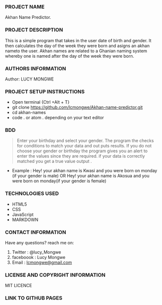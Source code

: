 ### PROJECT NAME
Akhan Name Predictor.

### PROJECT DESCRIPTION
This is a simple program that takes in the user date of birth and gender. It then calculates the day of the week they were born and asigns an akhan nameto the user.
Akhan names are related to a Ghanian naming system whereby one is named after the day of the week they were born.

### AUTHORS INFORMATION
Author: LUCY MONGWE

### PROJECT SETUP INSTRUCTIONS
- Open terminal {Ctrl +Alt + T}
- git clone https://github.com/lcmongwe/Akhan-name-predictor.git
- cd akhan-names
- code . or atom . depending on your text editor

### BDD
> Enter your birthday and select your gender.
> The program the checks for conditions to match your data and out puts results.
> If you do not choose your gender or birthday the program gives you an alert to enter the values since they are required.
 if your data is correctly matched you get a true value output .
 - Example : Hey! your akhan name is Kwasi and you were born on monday (if your gender is male)
           OR  Hey! your akhan name is  Akosua and you were born on monday(if your gender is female)

### TECHNOLOGIES USED
- HTML5
- CSS
- JavaScript
- MARKDOWN

### CONTACT INFORMATION
Have any questions? reach me on:
1. Twitter : @lucy_Mongwe
2. faceboook : Lucy Mongwe
3. Email : lcmongwe@gmail.com

### LICENSE AND COPYRIGHT INFORMATION

MIT LICENCE

### LINK TO GITHUB PAGES